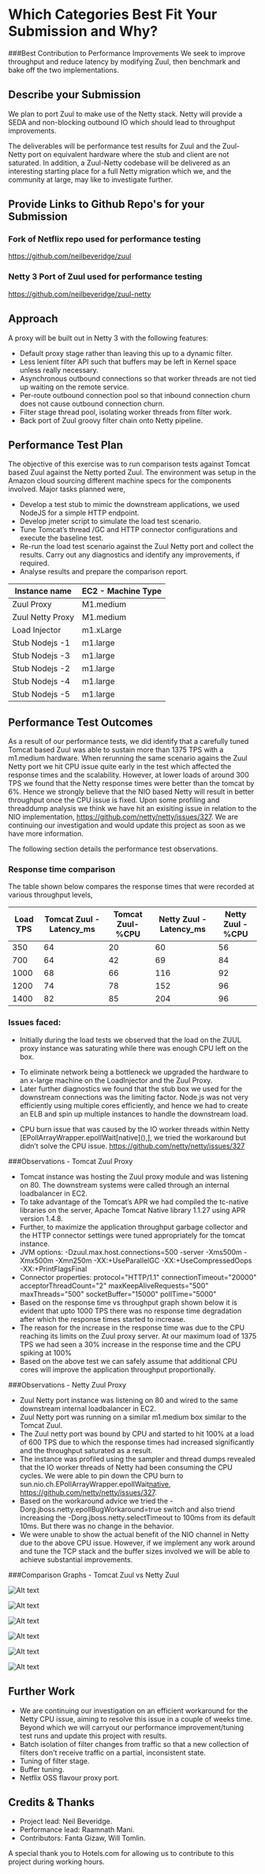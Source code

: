 # Which Categories Best Fit Your Submission and Why?
###Best Contribution to Performance Improvements
We seek to improve throughput and reduce latency by modifying Zuul, then benchmark and bake off the two implementations.

## Describe your Submission
We plan to port Zuul to make use of the Netty stack. Netty will provide a SEDA and non-blocking outbound IO which should lead to throughput improvements.

The deliverables will be performance test results for Zuul and the Zuul-Netty port on equivalent hardware where the stub and client are not saturated. In addition, a Zuul-Netty codebase will be delivered as an interesting starting place for a full Netty migration which we, and the community at large,  may like to investigate further. 

## Provide Links to Github Repo's for your Submission
### Fork of Netflix repo used for performance testing
https://github.com/neilbeveridge/zuul
### Netty 3 Port of Zuul used for performance testing
https://github.com/neilbeveridge/zuul-netty

## Approach
A proxy will be built out in Netty 3 with the following features:

- Default proxy stage rather than leaving this up to a dynamic filter. 
- Less lenient filter API such that buffers may be left in Kernel space unless really necessary. 
- Asynchronous outbound connections so that worker threads are not tied up waiting on the remote service. 
- Per-route outbound connection pool so that inbound connection churn does not cause outbound connection churn. 
- Filter stage thread pool, isolating worker threads from filter work. 
- Back port of Zuul groovy filter chain onto Netty pipeline. 

## Performance Test Plan
The objective of this exercise was to run comparison tests against Tomcat based Zuul against the Netty ported Zuul. The environment was setup in the Amazon cloud sourcing different machine specs for the components involved. Major tasks planned were,
-	Develop a test stub to mimic the downstream applications, we used NodeJS for a simple HTTP endpoint.
-	Develop jmeter script to simulate the load test scenario. 
-	Tune Tomcat’s thread /GC and HTTP connector configurations and execute the baseline test.
-	Re-run the load test scenario against the Zuul Netty port and collect the results. Carry out any diagnostics and identify any improvements, if required.
-	Analyse results and prepare the comparison report.

Instance name|EC2 - Machine Type
---|---
Zuul Proxy|M1.medium
Zuul Netty Proxy|M1.medium
Load Injector|m1.xLarge
Stub Nodejs -1|m1.large
Stub Nodejs -3|m1.large
Stub Nodejs -2|m1.large
Stub Nodejs -4|m1.large
Stub Nodejs -5|m1.large


## Performance Test Outcomes
As a result of our performance tests, we did identify that a carefully tuned Tomcat based Zuul was able to sustain more than 1375 TPS with a m1.medium hardware. When rerunning the same scenario agains the Zuul Netty port we hit CPU issue quite early in the test which affected the response times and the scalability. However, at lower loads of around 300 TPS we found that the Netty response times were better than the tomcat by 6%. Hence we strongly believe that the NIO based Netty will result in better throughput once the CPU issue is fixed. 
Upon some profiling and threaddump analysis we think we have hit an exisiting issue in relation to the NIO implementation, https://github.com/netty/netty/issues/327. We are continuing our investigation and would update this project as soon as we have more information. 

The following section details the performance test observations.

### Response time comparison
The table shown below compares the response times that were recorded at various throughput levels, 

Load TPS|Tomcat Zuul -Latency\_ms|Tomcat Zuul-%CPU|Netty Zuul -Latency\_ms|Netty Zuul -%CPU
---|---|---|---|---
350|64|20|60|56
700|64|42|69|84
1000|68|66|116|92
1200|74|78|152|96
1400|82|85|204|96

### Issues faced:
-	Initially during the load tests we observed that the load on the ZUUL proxy instance was saturating while there was enough CPU left on the box.
  *	To eliminate network being a bottleneck we upgraded the hardware to an x-large machine on the LoadInjector and the Zuul Proxy.
  * Later further diagnostics we found that the stub box we used for the downstream connections was the limiting factor. Node.js was not very efficiently using multiple cores efficiently, and hence we had to create an ELB and spin up multiple instances to handle the downstream load.
-	CPU burn issue that was caused by the IO worker threads within Netty \[EPollArrayWrapper.epollWait\[native\](),\], we tried the workaround but didn’t solve the CPU issue. https://github.com/netty/netty/issues/327

###Observations - Tomcat Zuul Proxy
-	Tomcat instance was hosting the Zuul proxy module and was listening on 80. The downstream systems were called through an internal loadbalancer in EC2.
-	To take advantage of the Tomcat’s APR we had compiled the tc-native libraries on the server, Apache Tomcat Native library 1.1.27 using APR version 1.4.8. 
-	Further, to maximize the application throughput garbage collector and the HTTP connector settings were tuned appropriately for the tomcat instance.
  -	JVM options: -Dzuul.max.host.connections=500 -server -Xms500m -Xmx500m -Xmn250m -XX:+UseParallelGC -XX:+UseCompressedOops -XX:+PrintFlagsFinal
  -	Connector properties: 
               protocol="HTTP/1.1"
               connectionTimeout="20000" 
               acceptorThreadCount="2"
               maxKeepAliveRequests="500"
               maxThreads="500"
               socketBuffer="15000"
               pollTime="5000"
-	Based on the response time vs throughput graph shown below it is evident that upto 1000 TPS there was no response time degradation after which the response times started to increase.
-	The reason for the increase in the response time was due to the CPU reaching its limits on the Zuul proxy server. At our maximum load of 1375 TPS we had seen a 30% increase in the response time and the CPU spiking at 100%
-	Based on the above test we can safely assume that additional CPU cores will improve the application throughput proportionally. 

###Observations - Netty Zuul Proxy
-	Zuul Netty port instance was listening on 80 and wired to the same downstream internal loadbalancer in EC2.
-	Zuul Netty port was running on a similar m1.medium box similar to the Tomcat Zuul.
-	The Zuul netty port was bound by CPU and started to hit 100% at a load of 600 TPS due to which the response times had increased significantly and the throughput saturated as a result.
-	The instance was profiled using the sampler and thread dumps revealed that the IO worker threads of Netty had been consuming the CPU cycles. We were able to pin down the CPU burn to sun.nio.ch.EPollArrayWrapper.epollWait[native](), https://github.com/netty/netty/issues/327.
-	Based on the workaround advice we tried the -Dorg.jboss.netty.epollBugWorkaround=true switch and also triend increasing the -Dorg.jboss.netty.selectTimeout to 100ms from its default 10ms. But there was no change in the behavior.
-	We were unable to show the actual benefit of the NIO channel in Netty due to the above CPU issue. However, if we implement any work around and tune the TCP stack and the buffer sizes involved we will be able to achieve substantial improvements.

###Comparison Graphs - Tomcat Zuul vs Netty Zuul

![Alt text](/images/Resptime.png)

![Alt text](/images/JVM\_cpu.png)

![Alt text](/images/JVM\_Heap.png)

![Alt text](/images/hostCPU.png)

![Alt text](/images/hostNetwork.png)

![Alt text](/images/tcpStats.png)


## Further Work
- We are continuing our investigation on an efficient workaround for the Netty CPU issue, aiming to resolve this issue in a couple of weeks time. Beyond which we will carryout our performance improvement/tuning test runs and update this project with results.
- Batch isolation of filter changes from traffic so that a new collection of filters don't receive traffic on a partial, inconsistent state. 
- Tuning of filter stage. 
- Buffer tuning.
- Netflix OSS flavour proxy port. 

## Credits & Thanks
- Project lead: Neil Beveridge.
- Performance lead: Raamnath Mani.
- Contributors: Fanta Gizaw, Will Tomlin.

A special thank you to Hotels.com for allowing us to contribute to this project during working hours.
